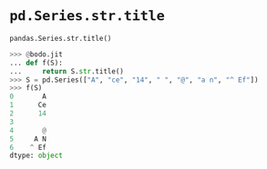 # `pd.Series.str.title`

`pandas.Series.str.title()`

```py
>>> @bodo.jit
... def f(S):
...     return S.str.title()
>>> S = pd.Series(["A", "ce", "14", " ", "@", "a n", "^ Ef"])
>>> f(S)
0       A
1      Ce
2      14
3
4       @
5     A N
6    ^ Ef
dtype: object
```
